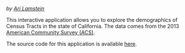 *by [Ari Lamstein](http://www.arilamstein.com/blog/)*

This interactive application allows you to explore the demographics of Census Tracts in the state of California. The data comes from the 2013 [American Community Survey (ACS)](http://www.census.gov/acs/www/).

The source code for this application is available [here](https://github.com/arilamstein/ca-tract-shiny).
